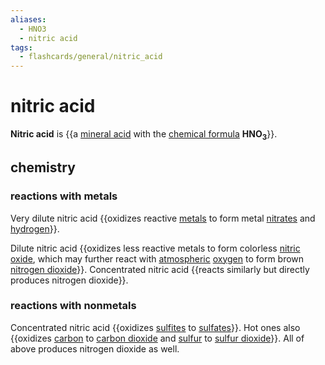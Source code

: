 ```yaml
---
aliases:
  - HNO3
  - nitric acid
tags:
  - flashcards/general/nitric_acid
---
```


# nitric acid

__Nitric acid__ is {{a [mineral acid](mineral%20acid.md) with the [chemical formula](chemical%20formula.md) __HNO<sub>3</sub>__}}. <!--SR:!2024-08-12,370,310-->

## chemistry

### reactions with metals

Very dilute nitric acid {{oxidizes reactive [metals](metal.md) to form metal [nitrates](nitrate.md) and [hydrogen](hydrogen.md)}}. <!--SR:!2023-11-04,151,270-->

Dilute nitric acid {{oxidizes less reactive metals to form colorless [nitric oxide](nitric%20oxide.md), which may further react with [atmospheric](atmosphere%20of%20Earth.md) [oxygen](oxygen.md) to form brown [nitrogen dioxide](nitrogen%20dioxide.md)}}. Concentrated nitric acid {{reacts similarly but directly produces nitrogen dioxide}}. <!--SR:!2024-07-05,300,270!2024-06-09,338,330-->

### reactions with nonmetals

Concentrated nitric acid {{oxidizes [sulfites](sulfite.md) to [sulfates](sulfate.md)}}. Hot ones also {{oxidizes [carbon](carbon.md) to [carbon dioxide](carbon%20dioxide.md) and [sulfur](sulfur.md) to [sulfur dioxide](sulfur%20dioxide.md)}}. All of above produces nitrogen dioxide as well. <!--SR:!2023-11-20,136,250!2023-12-24,201,310-->
